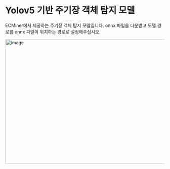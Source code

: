 # Yolov5 기반 주기장 객체 탐지 모델
ECMiner에서 제공하는 주기장 객체 탐지 모델입니다.
onnx 파일을 다운받고 모델 경로를 onnx 파일이 위치하는 경로로 설정해주십시오.


<img width="570" height="393" alt="image" src="https://github.com/user-attachments/assets/def205e0-85bc-44cb-a9e6-ffe6b85ce1a8" />
